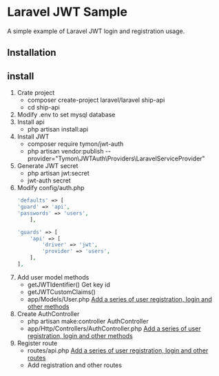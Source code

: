 #  Laravel JWT Sample
A simple example of Laravel JWT login and registration usage.

## Installation
## install
1.  Crate project
    - composer create-project laravel/laravel ship-api
    - cd ship-api
2. Modify .env to set mysql database
3. Install api
    - php artisan install:api
4. Install JWT
    - composer require tymon/jwt-auth
    - php artisan vendor:publish --provider="Tymon\JWTAuth\Providers\LaravelServiceProvider"
5. Generate JWT secret
    - php artisan jwt:secret
    - jwt-auth secret 
6. Modify config/auth.php  
    ```php 
    'defaults' => [
    'guard' => 'api',
    'passwords' => 'users',
        ],
 
    'guards' => [
        'api' => [
            'driver' => 'jwt',
            'provider' => 'users',
        ],
    ],
    ```
7. Add user model methods
    - getJWTIdentifier() Get key id
    - getJWTCustomClaims()
    - app/Models/User.php [Add a series of user registration, login and other methods]()
8. Create AuthController
    - php artisan make:controller AuthController
    - app/Http/Controllers/AuthController.php [Add a series of user registration, login and other methods]()
9. Register route
    - routes/api.php  [Add a series of user registration, login and other routes]()
    - Add registration and other routes
